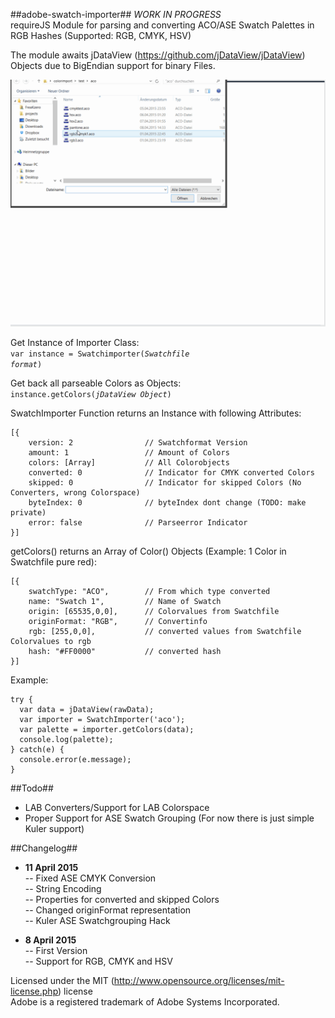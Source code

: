 ##adobe-swatch-importer##
*WORK IN PROGRESS*  
requireJS Module for parsing and converting ACO/ASE Swatch Palettes in RGB Hashes (Supported: RGB, CMYK, HSV)

The module awaits jDataView (https://github.com/jDataView/jDataView) Objects due to BigEndian support for binary Files.

![Demo Gif Animation](demo.gif)

Get Instance of Importer Class:  
<code>var instance = Swatchimporter(*Swatchfile format*)</code>

Get back all parseable Colors as Objects:  
<code>instance.getColors(*jDataView Object*)</code>

SwatchImporter Function returns an Instance with following Attributes:
```
[{  
    version: 2                // Swatchformat Version  
    amount: 1                 // Amount of Colors  
    colors: [Array]           // All Colorobjects  
    converted: 0              // Indicator for CMYK converted Colors  
    skipped: 0                // Indicator for skipped Colors (No Converters, wrong Colorspace)  
    byteIndex: 0              // byteIndex dont change (TODO: make private)  
    error: false              // Parseerror Indicator  
}]  
```

getColors() returns an Array of Color() Objects (Example: 1 Color in Swatchfile pure red):  
```
[{  
	swatchType: "ACO",        // From which type converted  
	name: "Swatch 1",         // Name of Swatch
	origin: [65535,0,0],      // Colorvalues from Swatchfile  
	originFormat: "RGB",      // Convertinfo  
	rgb: [255,0,0],           // converted values from Swatchfile Colorvalues to rgb  
	hash: "#FF0000"           // converted hash  
}]  
```
	
Example:
```
try {
  var data = jDataView(rawData);
  var importer = SwatchImporter('aco');
  var palette = importer.getColors(data);
  console.log(palette);
} catch(e) {
  console.error(e.message);
}
```

##Todo##
- LAB Converters/Support for LAB Colorspace
- Proper Support for ASE Swatch Grouping (For now there is just simple Kuler support)

##Changelog##
- **11 April 2015**  
-- Fixed ASE CMYK Conversion  
-- String Encoding  
-- Properties for converted and skipped Colors  
-- Changed originFormat representation  
-- Kuler ASE Swatchgrouping Hack  

- **8 April 2015**  
-- First Version  
-- Support for RGB, CMYK and HSV  

Licensed under the MIT (http://www.opensource.org/licenses/mit-license.php) license  
Adobe is a registered trademark of Adobe Systems Incorporated.
